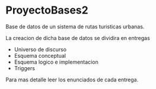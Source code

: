ProyectoBases2
==============

Base de datos de un sistema de rutas turisticas urbanas.

La creacion de dicha base de datos se dividira en entregas
 - Universo de discurso
 - Esquema conceptual
 - Esquema logico e implementacion
 - Triggers
 
 Para mas detalle leer los enunciados de cada entrega.
